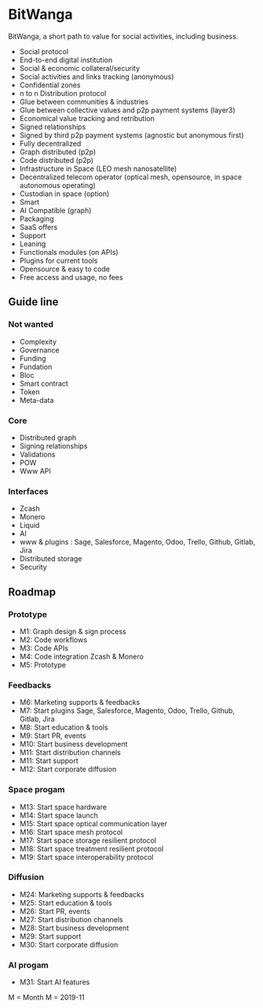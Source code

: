 # BitWanga

BitWanga, a short path to value for social activities, including business.

* Social protocol
 * End-to-end digital institution
 * Social & economic collateral/security
 * Social activities and links tracking (anonymous)
 * Confidential zones
* n to n Distribution protocol
 * Glue between communities & industries
 * Glue between collective values and p2p payment systems (layer3)
 * Economical value tracking and retribution
 * Signed relationships
 * Signed by third p2p payment systems (agnostic but anonymous first)
* Fully decentralized
 * Graph distributed (p2p)
 * Code distributed (p2p)
 * Infrastructure in Space (LEO mesh nanosatellite)
 * Decentralized telecom operator (optical mesh, opensource, in space autonomous operating)
 * Custodian in space (option)
* Smart
 * AI Compatible (graph)
* Packaging
 * SaaS offers
 * Support
 * Leaning
 * Functionals modules (on APIs)
 * Plugins for current tools
 * Opensource & easy to code
 * Free access and usage, no fees

## Guide line

### Not wanted

* Complexity
* Governance
* Funding
* Fundation
* Bloc
* Smart contract
* Token
* Meta-data

### Core

* Distributed graph
* Signing relationships
* Validations
* POW
* Www API

### Interfaces

* Zcash
* Monero
* Liquid
* AI
* www & plugins : Sage, Salesforce, Magento, Odoo, Trello, Github, Gitlab, Jira
* Distributed storage
* Security

## Roadmap

### Prototype

* M1: Graph design & sign process
* M2: Code workflows
* M3: Code APIs
* M4: Code integration Zcash & Monero
* M5: Prototype

### Feedbacks

* M6: Marketing supports & feedbacks
* M7: Start plugins Sage, Salesforce, Magento, Odoo, Trello, Github, Gitlab, Jira
* M8: Start education & tools
* M9: Start PR, events
* M10: Start business development
* M11: Start distribution channels
* M11: Start support
* M12: Start corporate diffusion

### Space progam

* M13: Start space hardware
* M14: Start space launch
* M15: Start space optical communication layer
* M16: Start space mesh protocol
* M17: Start space storage resilient protocol
* M18: Start space treatment resilient protocol
* M19: Start space interoperability protocol

### Diffusion

* M24: Marketing supports & feedbacks
* M25: Start education & tools
* M26: Start PR, events
* M27: Start distribution channels
* M28: Start business development
* M29: Start support
* M30: Start corporate diffusion

### AI progam

* M31: Start AI features

M = Month
M = 2019-11
